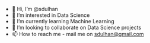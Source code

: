 - 👋 Hi, I’m @sdulhan
- 👀 I’m interested in Data Science
- 🌱 I’m currently learning Machine Learning
- 💞️ I’m looking to collaborate on Data Science projects
- 📫 How to reach me - mail me on sdulhan@gmail.com

<!---
sdulhan/sdulhan is a ✨ special ✨ repository because its `README.md` (this file) appears on your GitHub profile.
You can click the Preview link to take a look at your changes.
--->
